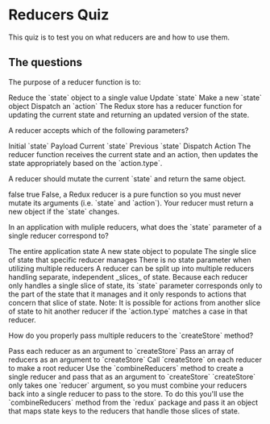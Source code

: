# Reducers Quiz

This quiz is to test you on what reducers are and how to use them.

## The questions

<quiz>
  <question>
    <p>
      The purpose of a reducer function is to:
    </p>
    <answer>Reduce the `state` object to a single value</answer>
    <answer correct>Update `state`</answer>
    <answer>Make a new `state` object</answer>
    <answer>Dispatch an `action`</answer>
    <explanation>
      The Redux store has a reducer function for updating the current state and 
      returning an updated version of the state. 
    </explanation>
  </question>
</quiz>
<quiz>
  <question multiple>
    <p>
      A reducer accepts which of the following parameters? 
    </p>
    <answer>Initial `state`</answer>
    <answer>Payload</answer>
    <answer correct>Current `state`</answer>
    <answer>Previous `state`</answer>
    <answer>Dispatch</answer>
    <answer correct>Action</answer>
    <explanation>
      The reducer function receives the current state and an action, then 
      updates the state appropriately based on the `action.type`. 
    </explanation>
  </question>
</quiz>
<quiz>
  <question>
    <p>
      A reducer should mutate the current `state` and return the same object.
    </p>
    <answer correct>false</answer>
    <answer>true</answer>
    <explanation>
      False, a Redux reducer is a pure function so you must never mutate its 
      arguments (i.e. `state` and `action`). Your reducer must return a new 
      object if the `state` changes.
    </explanation>
  </question>
</quiz>
<quiz>
  <question>
    <p>
      In an application with muliple reducers, what does the `state` parameter 
      of a single reducer correspond to? 
    </p>
    <answer>The entire application state</answer>
    <answer>A new state object to populate</answer>
    <answer correct>The single slice of state that specific reducer manages
    </answer>
    <answer>There is no state parameter when utilizing multiple reducers
    </answer>
    <explanation>
      A reducer can be split up into multiple reducers handling separate,
      independent _slices_ of state. Because each reducer only handles a single 
      slice of state, its `state` parameter corresponds only to the part of 
      the state that it manages and it only responds to actions that concern 
      that slice of state. Note: It is possible for actions from another slice 
      of state to hit another reducer if the `action.type` matches a case in 
      that reducer. 
    </explanation>
  </question>
</quiz>
<quiz>
  <question>
    <p>
      How do you properly pass multiple reducers to the `createStore` method? 
    </p>
    <answer>Pass each reducer as an argument to `createStore`</answer>
    <answer>Pass an array of reducers as an argument to `createStore`</answer>
    <answer>Call `createStore` on each reducer to make a root reducer</answer>
    <answer correct>Use the `combineReducers` method to create a single reducer 
    and pass that as an argument to `createStore`</answer>
    <explanation>
    `createStore` only takes one `reducer` argument, so you must combine your 
    reducers back into a single reducer to pass to the store. To do this you'll 
    use the `combineReducers` method from the `redux` package and pass it an 
    object that maps state keys to the reducers that handle those slices of 
    state. 
    </explanation>
  </question>
</quiz>
